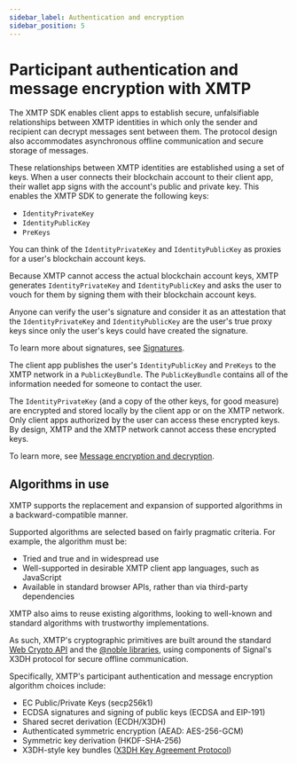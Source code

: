 ```yaml
---
sidebar_label: Authentication and encryption
sidebar_position: 5
---
```


# Participant authentication and message encryption with XMTP

The XMTP SDK enables client apps to establish secure, unfalsifiable relationships between XMTP identities in which only the sender and recipient can decrypt messages sent between them. The protocol design also accommodates asynchronous offline communication and secure storage of messages.

These relationships between XMTP identities are established using a set of keys. When a user connects their blockchain account to their client app, their wallet app signs with the account's public and private key. This enables the XMTP SDK to generate the following keys:

- `IdentityPrivateKey`
- `IdentityPublicKey`
- `PreKeys`

You can think of the `IdentityPrivateKey` and `IdentityPublicKey` as proxies for a user's blockchain account keys.

Because XMTP cannot access the actual blockchain account keys, XMTP generates `IdentityPrivateKey` and `IdentityPublicKey` and asks the user to vouch for them by signing them with their blockchain account keys.

Anyone can verify the user's signature and consider it as an attestation that the `IdentityPrivateKey` and `IdentityPublicKey` are the user's true proxy keys since only the user's keys could have created the signature.

To learn more about signatures, see [Signatures](signatures).

The client app publishes the user's `IdentityPublicKey` and `PreKeys` to the XMTP network in a `PublicKeyBundle`. The `PublicKeyBundle` contains all of the information needed for someone to contact the user.

The `IdentityPrivateKey` (and a copy of the other keys, for good measure) are encrypted and stored locally by the client app or on the XMTP network. Only client apps authorized by the user can access these encrypted keys. By design, XMTP and the XMTP network cannot access these encrypted keys.

To learn more, see [Message encryption and decryption](architectural-overview#message-encryption-and-decryption).

## Algorithms in use

XMTP supports the replacement and expansion of supported algorithms in a backward-compatible manner.

Supported algorithms are selected based on fairly pragmatic criteria. For example, the algorithm must be:

- Tried and true and in widespread use
- Well-supported in desirable XMTP client app languages, such as JavaScript
- Available in standard browser APIs, rather than via third-party dependencies

XMTP also aims to reuse existing algorithms, looking to well-known and standard algorithms with trustworthy implementations.

As such, XMTP's cryptographic primitives are built around the standard [Web Crypto API](https://developer.mozilla.org/en-US/docs/Web/API/SubtleCrypto) and the [@noble libraries](https://www.npmjs.com/package/@noble/secp256k1), using components of Signal's X3DH protocol for secure offline communication.

Specifically, XMTP's participant authentication and message encryption algorithm choices include:

- EC Public/Private Keys (secp256k1)
- ECDSA signatures and signing of public keys (ECDSA and EIP-191)
- Shared secret derivation (ECDH/X3DH)
- Authenticated symmetric encryption (AEAD: AES-256-GCM)
- Symmetric key derivation (HKDF-SHA-256)
- X3DH-style key bundles ([X3DH Key Agreement Protocol](https://signal.org/docs/specifications/x3dh/))

